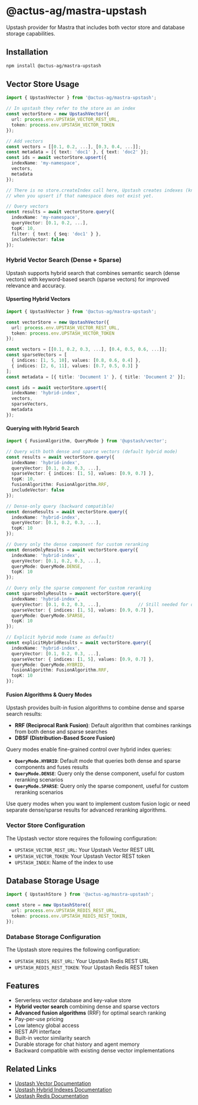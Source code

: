 # @actus-ag/mastra-upstash

Upstash provider for Mastra that includes both vector store and database storage capabilities.

## Installation

```bash
npm install @actus-ag/mastra-upstash
```

## Vector Store Usage

```typescript
import { UpstashVector } from '@actus-ag/mastra-upstash';

// In upstash they refer to the store as an index
const vectorStore = new UpstashVector({
  url: process.env.UPSTASH_VECTOR_REST_URL,
  token: process.env.UPSTASH_VECTOR_TOKEN
});

// Add vectors
const vectors = [[0.1, 0.2, ...], [0.3, 0.4, ...]];
const metadata = [{ text: 'doc1' }, { text: 'doc2' }];
const ids = await vectorStore.upsert({
  indexName: 'my-namespace',
  vectors,
  metadata
});

// There is no store.createIndex call here, Upstash creates indexes (known as namespaces in Upstash) automatically
// when you upsert if that namespace does not exist yet.

// Query vectors
const results = await vectorStore.query({
  indexName: 'my-namespace',
  queryVector: [0.1, 0.2, ...],
  topK: 10,
  filter: { text: { $eq: 'doc1' } },
  includeVector: false
});
```

### Hybrid Vector Search (Dense + Sparse)

Upstash supports hybrid search that combines semantic search (dense vectors) with keyword-based search (sparse vectors) for improved relevance and accuracy.

#### Upserting Hybrid Vectors

```typescript
import { UpstashVector } from '@actus-ag/mastra-upstash';

const vectorStore = new UpstashVector({
  url: process.env.UPSTASH_VECTOR_REST_URL,
  token: process.env.UPSTASH_VECTOR_TOKEN
});

const vectors = [[0.1, 0.2, 0.3, ...], [0.4, 0.5, 0.6, ...]];
const sparseVectors = [
  { indices: [1, 5, 10], values: [0.8, 0.6, 0.4] },
  { indices: [2, 6, 11], values: [0.7, 0.5, 0.3] }
];
const metadata = [{ title: 'Document 1' }, { title: 'Document 2' }];

const ids = await vectorStore.upsert({
  indexName: 'hybrid-index',
  vectors,
  sparseVectors,
  metadata
});
```

#### Querying with Hybrid Search

```typescript
import { FusionAlgorithm, QueryMode } from '@upstash/vector';

// Query with both dense and sparse vectors (default hybrid mode)
const results = await vectorStore.query({
  indexName: 'hybrid-index',
  queryVector: [0.1, 0.2, 0.3, ...],
  sparseVector: { indices: [1, 5], values: [0.9, 0.7] },
  topK: 10,
  fusionAlgorithm: FusionAlgorithm.RRF,
  includeVector: false
});

// Dense-only query (backward compatible)
const denseResults = await vectorStore.query({
  indexName: 'hybrid-index',
  queryVector: [0.1, 0.2, 0.3, ...],
  topK: 10
});

// Query only the dense component for custom reranking
const denseOnlyResults = await vectorStore.query({
  indexName: 'hybrid-index',
  queryVector: [0.1, 0.2, 0.3, ...],
  queryMode: QueryMode.DENSE,
  topK: 10
});

// Query only the sparse component for custom reranking
const sparseOnlyResults = await vectorStore.query({
  indexName: 'hybrid-index',
  queryVector: [0.1, 0.2, 0.3, ...],              // Still needed for dense index structure
  sparseVector: { indices: [1, 5], values: [0.9, 0.7] },
  queryMode: QueryMode.SPARSE,
  topK: 10
});

// Explicit hybrid mode (same as default)
const explicitHybridResults = await vectorStore.query({
  indexName: 'hybrid-index',
  queryVector: [0.1, 0.2, 0.3, ...],
  sparseVector: { indices: [1, 5], values: [0.9, 0.7] },
  queryMode: QueryMode.HYBRID,
  fusionAlgorithm: FusionAlgorithm.RRF,
  topK: 10
});
```

#### Fusion Algorithms & Query Modes

Upstash provides built-in fusion algorithms to combine dense and sparse search results:

- **RRF (Reciprocal Rank Fusion)**: Default algorithm that combines rankings from both dense and sparse searches
- **DBSF (Distribution-Based Score Fusion)**

Query modes enable fine-grained control over hybrid index queries:

- **`QueryMode.HYBRID`**: Default mode that queries both dense and sparse components and fuses results
- **`QueryMode.DENSE`**: Query only the dense component, useful for custom reranking scenarios
- **`QueryMode.SPARSE`**: Query only the sparse component, useful for custom reranking scenarios

Use query modes when you want to implement custom fusion logic or need separate dense/sparse results for advanced reranking algorithms.

### Vector Store Configuration

The Upstash vector store requires the following configuration:

- `UPSTASH_VECTOR_REST_URL`: Your Upstash Vector REST URL
- `UPSTASH_VECTOR_TOKEN`: Your Upstash Vector REST token
- `UPSTASH_INDEX`: Name of the index to use

## Database Storage Usage

```typescript
import { UpstashStore } from '@actus-ag/mastra-upstash';

const store = new UpstashStore({
  url: process.env.UPSTASH_REDIS_REST_URL,
  token: process.env.UPSTASH_REDIS_REST_TOKEN,
});
```

### Database Storage Configuration

The Upstash store requires the following configuration:

- `UPSTASH_REDIS_REST_URL`: Your Upstash Redis REST URL
- `UPSTASH_REDIS_REST_TOKEN`: Your Upstash Redis REST token

## Features

- Serverless vector database and key-value store
- **Hybrid vector search** combining dense and sparse vectors
- **Advanced fusion algorithms** (RRF) for optimal search ranking
- Pay-per-use pricing
- Low latency global access
- REST API interface
- Built-in vector similarity search
- Durable storage for chat history and agent memory
- Backward compatible with existing dense vector implementations

## Related Links

- [Upstash Vector Documentation](https://docs.upstash.com/vector)
- [Upstash Hybrid Indexes Documentation](https://docs.upstash.com/vector/features/hybridindexes)
- [Upstash Redis Documentation](https://docs.upstash.com/redis)
